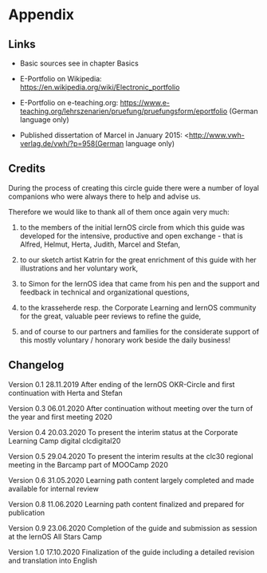 # Appendix

## Links

-   Basic sources see in chapter Basics

-   E-Portfolio on Wikipedia:
    <https://en.wikipedia.org/wiki/Electronic_portfolio>

-   E-Portfolio on e-teaching.org:
    <https://www.e-teaching.org/lehrszenarien/pruefung/pruefungsform/eportfolio>
    (German language only)

-   Published dissertation of Marcel in January 2015:
    <http://www.vwh-verlag.de/vwh/?p=958(German language only)

## Credits

During the process of creating this circle guide there were a number of
loyal companions who were always there to help and advise us.

Therefore we would like to thank all of them once again very much:

1.  to the members of the initial lernOS circle from which this guide
    was developed for the intensive, productive and open exchange -
    that is Alfred, Helmut, Herta, Judith, Marcel and Stefan,

2.  to our sketch artist Katrin for the great enrichment of this guide
    with her illustrations and her voluntary work,

3.  to Simon for the lernOS idea that came from his pen and the support
    and feedback in technical and organizational questions,

4.  to the krasseherde resp. the Corporate Learning and lernOS
    community for the great, valuable peer reviews to refine the
    guide,

5.  and of course to our partners and families for the considerate
    support of this mostly voluntary / honorary work beside the daily
    business!

## Changelog

  Version 0.1   28.11.2019   After ending of the lernOS OKR-Circle and first continuation with Herta and Stefan
  
  Version 0.3   06.01.2020   After continuation without meeting over the turn of the year and first meeting 2020
  
  Version 0.4   20.03.2020   To present the interim status at the Corporate Learning Camp digital clcdigital20
  
  Version 0.5   29.04.2020   To present the interim results at the clc30 regional meeting in the Barcamp part of MOOCamp 2020
  
  Version 0.6   31.05.2020   Learning path content largely completed and made available for internal review
  
  Version 0.8   11.06.2020   Learning path content finalized and prepared for publication
  
  Version 0.9   23.06.2020   Completion of the guide and submission as session at the lernOS All Stars Camp
  
  Version 1.0   17.10.2020   Finalization of the guide including a detailed revision and translation into English